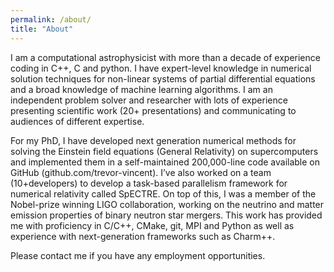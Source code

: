 ```yaml
---
permalink: /about/
title: "About"
---
```


I am a computational astrophysicist with more than a decade of experience coding in C++, C and python. 
I have expert-level knowledge in numerical solution techniques for non-linear systems of partial differential equations and a broad knowledge of machine learning algorithms. I am an independent problem solver and researcher with lots of experience presenting scientific work (20+ presentations) and communicating to audiences of different expertise.

For my PhD, I have developed next generation numerical methods for solving the Einstein field equations (General Relativity) on supercomputers and implemented them in a self-maintained 200,000-line code available on GitHub (github.com/trevor-vincent). I’ve also worked on a team (10+developers) to develop a task-based parallelism framework for numerical relativity called SpECTRE. On top of this, I was a member of the Nobel-prize winning LIGO collaboration, working on the neutrino and matter emission properties of binary neutron star mergers. This work has provided me with proficiency in C/C++, CMake, git, MPI and Python as well as experience with next-generation frameworks such as Charm++. 

Please contact me if you have any employment opportunities.
